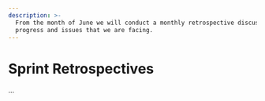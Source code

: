 ```yaml
---
description: >-
  From the month of June we will conduct a monthly retrospective discussing the
  progress and issues that we are facing.
---
```


# Sprint Retrospectives

...


